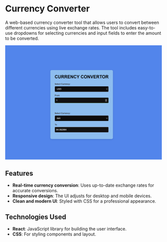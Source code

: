 # Currency Converter

A web-based currency converter tool that allows users to convert between different currencies using live exchange rates. The tool includes easy-to-use dropdowns for selecting currencies and input fields to enter the amount to be converted.

![Currency Converter Screenshot](./src/assets/Screenshot.png)

## Features
- **Real-time currency conversion**: Uses up-to-date exchange rates for accurate conversions.
- **Responsive design**: The UI adjusts for desktop and mobile devices.
- **Clean and modern UI**: Styled with CSS for a professional appearance.

## Technologies Used
- **React**: JavaScript library for building the user interface.
- **CSS**: For styling components and layout.

